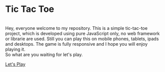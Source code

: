 # Tic Tac Toe
<br>
Hey, everyone welcome to my repository.
This is a simple tic-tac-toe project, which is developed using pure JavaScript only, no web framework or librarie are used.
Still you can play this on mobile phones, tablets, ipads and desktops. The game is fully responsive and I hope you will enjoy playing it.
<br>
So what are you waiting for let's play.
<br>


<a href="https://utkarsh-27-sharma.github.io/tic-tac-toe.github.io/" target="_blank">Let's Play</a>
